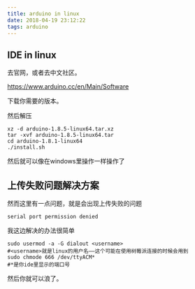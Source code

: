 ```yaml
---
title: arduino in linux
date: 2018-04-19 23:12:22
tags: arduino
---
```


## IDE in linux

去官网，或者去中文社区。

https://www.arduino.cc/en/Main/Software

下载你需要的版本。

然后解压

```
xz -d arduino-1.8.5-linux64.tar.xz
tar -xvf arduino-1.8.5-linux64.tar
cd arduino-1.8.1-linux64
./install.sh
```

然后就可以像在windows里操作一样操作了



## 上传失败问题解决方案

然而这里有一点问题，就是会出现上传失败的问题

```
serial port permission denied
```

我这边解决的办法很简单

```
sudo usermod -a -G dialout <username>
#<username>就是linux的用户名——这个可能在使用树莓派连接的时候会用到
sudo chmode 666 /dev/ttyACM*
#*是你ide里显示的端口号
```

然后你就可以浪了。







